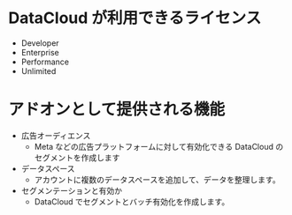 # DataCloud が利用できるライセンス

- Developer
- Enterprise
- Performance
- Unlimited

# アドオンとして提供される機能

- 広告オーディエンス
  - Meta などの広告プラットフォームに対して有効化できる DataCloud のセグメントを作成します
- データスペース
  - アカウントに複数のデータスペースを追加して、データを整理します。
- セグメンテーションと有効か
  - DataCloud でセグメントとバッチ有効化を作成します。
